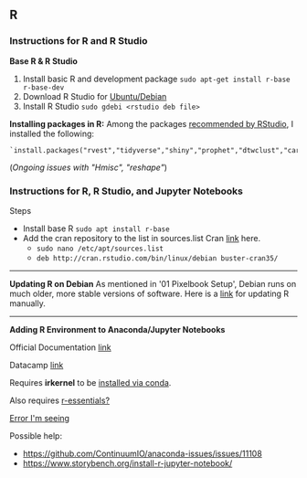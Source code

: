 


## R


### Instructions for R and R Studio

**Base R & R Studio**

 1. Install basic R and development package `sudo apt-get install r-base r-base-dev`
 2. Download R Studio for [Ubuntu/Debian](https://rstudio.com/products/rstudio/download/#download)
 3. Install R Studio `sudo gdebi <rstudio deb file>`


**Installing packages in R:**
Among the packages [recommended by RStudio](https://support.rstudio.com/hc/en-us/articles/201057987-Quick-list-of-useful-R-packages), I installed the following:

    `install.packages("rvest","tidyverse","shiny","prophet","dtwclust","caret","WDI","leaflet","sf","fields","RODBC","DBI","xlsx","Hmisc","zoo","devtools","jsonlite","rmarkdown","randomForest","multcomp","kableExtra","data.table","reshape","tm","plotly","forecast","tseries")`

(_Ongoing issues with "Hmisc", "reshape"_)



### Instructions for R, R Studio, and Jupyter Notebooks


Steps

- Install base R `sudo apt install r-base`
- Add the cran repository to the list in sources.list Cran [link](https://cran.r-project.org/bin/linux/debian/) here.
    - `sudo nano /etc/apt/sources.list`
    - `deb http://cran.rstudio.com/bin/linux/debian buster-cran35/`



****

 **Updating R on Debian**
As mentioned in '01 Pixelbook Setup', Debian runs on much older, more stable versions of software. Here is a [link](http://scottsfarley.com/research/cloudcomputing/2016/07/19/Updating-R-on-Debian.html) for updating R manually.

****

**Adding R Environment to Anaconda/Jupyter Notebooks**

  Official Documentation [link](https://docs.anaconda.com/anaconda/user-guide/tasks/using-r-language/)

  Datacamp [link](https://www.datacamp.com/community/blog/jupyter-notebook-r#comments)

  Requires **irkernel** to be [installed via conda](https://medium.com/@kyleake/how-to-install-r-in-jupyter-with-irkernel-in-3-steps-917519326e41).

  Also requires [r-essentials?](https://stackoverflow.com/questions/47615044/installin-r-in-jupyter-notebook)

  [Error I'm seeing](https://github.com/ContinuumIO/anaconda-issues/issues/1133)

  Possible help:
  - https://github.com/ContinuumIO/anaconda-issues/issues/11108
  - https://www.storybench.org/install-r-jupyter-notebook/
